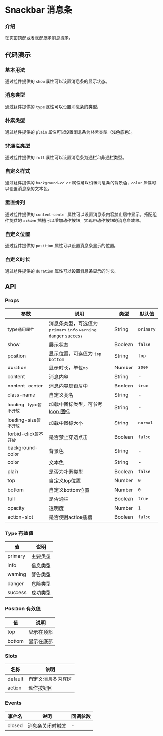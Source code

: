 # Snackbar 消息条

### 介绍

在页面顶部或者底部展示消息提示。

<!--@include: ./tips/introduce.md-->

<TipsIntroduce />

## 代码演示

### 基本用法

通过组件提供的 `show` 属性可以设置消息条的显示状态。

<show-code com-type="snackbar" com-show-type="base" />

### 消息类型

通过组件提供的 `type` 属性可以设置消息条的类型。

<show-code com-type="snackbar" com-show-type="type" />

### 朴素类型

通过组件提供的 `plain` 属性可以设置消息条为朴素类型（浅色底色）。

<show-code com-type="snackbar" com-show-type="plain" />

### 非通栏类型

通过组件提供的 `full` 属性可以设置消息条为通栏和非通栏类型。

<show-code com-type="snackbar" com-show-type="full" />

### 自定义样式

通过组件提供的 `background-color` 属性可以设置消息条的背景色，`color` 属性可以设置消息条的文本色。

<show-code com-type="snackbar" com-show-type="custom-style" />

### 垂直排列

通过组件提供的 `content-center` 属性可以设置消息条内容禁止居中显示，搭配组件提供的 `action` 插槽可以增加动作按钮，实现带动作按钮的消息条效果。

<show-code com-type="snackbar" com-show-type="content-center" />

### 自定义位置

通过组件提供的 `position` 属性可以设置消息条显示的位置。

<show-code com-type="snackbar" com-show-type="position" />

### 自定义时长

通过组件提供的 `duration` 属性可以设置消息条显示的时长。

<show-code com-type="snackbar" com-show-type="duration" />

## API

### Props

| 参数 | 说明 | 类型 | 默认值
|----- | ----- | ----- | -----
| type`通用属性` | 消息条类型，可选值为 `primary` `info` `warning` `danger` `success` | String  | `primary`
| show | 展示状态 | Boolean | `false`
| position | 显示位置，可选值为 `top` `bottom` | String | `top`
| duration | 显示时长，单位`ms` | Number | `3000`
| content | 消息内容 | String | -
| content-center | 消息内容是否居中 | Boolean | `true`
| class-name | 自定义类名 | String | -
| loading-type`暂不开放` | 加载中图标类型，可参考 <a href="/components/icon">Icon 图标</a> | String | -
| loading-size`暂不开放` | 加载中图标大小 | String | `normal`
| forbid-click`暂不开放` | 是否禁止穿透点击 | Boolean | `false`
| background-color | 背景色 | String | -
| color | 文本色 | String | -
| plain | 是否为朴素类型 | Boolean | `false`
| top | 自定义top位置 | Number | `0`
| bottom | 自定义bottom位置 | Number | `0`
| full | 是否通栏 | Boolean | `true`
| opacity | 透明度 | Number | `1`
| action-slot | 是否使用action插槽 | Boolean | `false`

### Type 有效值
| 值 | 说明
|----|-----
| primary | 主要类型
| info | 信息类型
| warning | 警告类型
| danger | 危险类型
| success | 成功类型

### Position 有效值
| 值 | 说明
|----|-----
| top | 显示在顶部
| bottom | 显示在底部

### Slots

| 名称 | 说明
|----|-----
| default | 自定义消息条内容区
| action | 动作按钮区

### Events

| 事件名 | 说明 | 回调参数
|--------|------| -----
| closed | 消息条关闭时触发 | -
